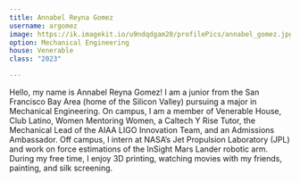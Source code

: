 ```yaml
---
title: Annabel Reyna Gomez
username: argomez
image: https://ik.imagekit.io/u9ndqdgam20/profilePics/annabel_gomez.jpg
option: Mechanical Engineering
house: Venerable
class: "2023"

---
```

Hello, my name is Annabel Reyna Gomez! I am a junior from the San Francisco Bay Area (home of the Silicon Valley) pursuing a major in Mechanical Engineering. On campus, I am a member of Venerable House, Club Latino, Women Mentoring Women, a Caltech Y Rise Tutor, the Mechanical Lead of the AIAA LIGO Innovation Team, and an Admissions Ambassador. Off campus, I intern at NASA’s Jet Propulsion Laboratory (JPL) and work on force estimations of the InSight Mars Lander robotic arm. During my free time, I enjoy 3D printing, watching movies with my friends, painting, and silk screening.
